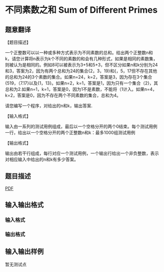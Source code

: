 # 不同素数之和 Sum of Different Primes

## 题意翻译

【题目描述】

一个正整数可以以一种或多种方式表示为不同素数的总和。给出两个正整数n和k，请您计算将n表示为k个不同的素数的和会有几种形式，如果是相同的素数集，则被认为是相同的。例如8可以被表示为3+5和5+3，但不区分如果n和k分别为24和3，答案为2，因为有两个总和为24的集合{2，3，19}和{，5，17但不存在其他的总和为24的3个素数的集合。如果n=24，k=2，答案是3，因为存在3个集合{519，（7.17}以及{1，13}。如果n=2，k=1，答案是1，因为只有一个集合（2}，其总和为2.如果n=1，k=1，答案是0，因为1不是素数，不能将（1计入。如果n=4，k=2，答案是0，因为不存在两个不同素数的集合，总和为4。

请您编写一个程序，对给出的n和k，输出答案.

【输入格式】

输入由一系列的测试用例组成，最后以一个空格分开的两个0结束。每个测试用例一行，给出以一个空格分开的两个正整数n和k：最多1000组测试用例

【输出格式】

输出由若干行组成，每行对应一个测试用例，一个输出行给出一个非负整数，表示对相应输入中给出的n和k有多少答案。

## 题目描述

[problemUrl]: https://uva.onlinejudge.org/index.php?option=com_onlinejudge&Itemid=8&category=247&page=show_problem&problem=3654

[PDF](https://uva.onlinejudge.org/external/12/p1213.pdf)

## 输入输出格式

### 输入格式

### 输出格式

## 输入输出样例

暂无测试点


